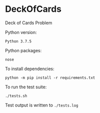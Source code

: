 # DeckOfCards
Deck of Cards Problem

Python version:

    Python 3.7.5

Python packages:

    nose

To install dependencies:

    python -m pip install -r requirements.txt

To run the test suite:

    ./tests.sh

Test output is written to `./tests.log`
